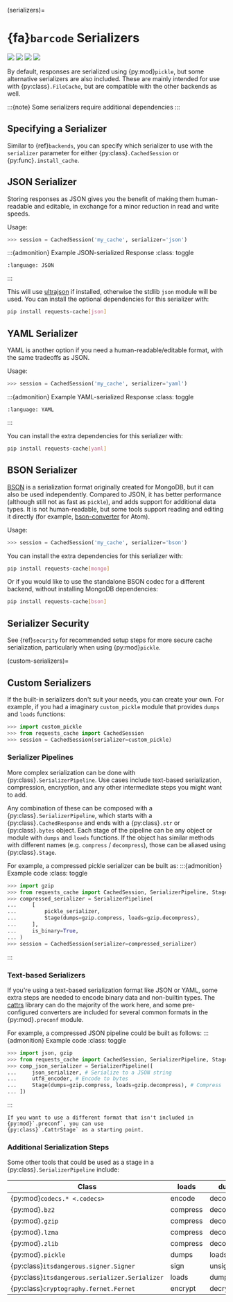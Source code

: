 (serializers)=
# {fa}`barcode` Serializers
![](../_static/file-pickle_32px.png)
![](../_static/file-json_32px.png)
![](../_static/file-yaml_32px.png)
![](../_static/file-toml_32px.png)

By default, responses are serialized using {py:mod}`pickle`, but some alternative serializers are
also included. These are mainly intended for use with {py:class}`.FileCache`, but are compatible
with the other backends as well.

:::{note}
Some serializers require additional dependencies
:::

## Specifying a Serializer
Similar to {ref}`backends`, you can specify which serializer to use with the `serializer` parameter
for either {py:class}`.CachedSession` or {py:func}`.install_cache`.

## JSON Serializer
Storing responses as JSON gives you the benefit of making them human-readable and editable, in
exchange for a minor reduction in read and write speeds.

Usage:
```python
>>> session = CachedSession('my_cache', serializer='json')
```

:::{admonition} Example JSON-serialized Response
:class: toggle
```{literalinclude} ../sample_data/sample_response.json
:language: JSON
```
:::

This will use [ultrajson](https://github.com/ultrajson/ultrajson) if installed, otherwise the stdlib
`json` module will be used. You can install the optional dependencies for this serializer with:
```bash
pip install requests-cache[json]
```

## YAML Serializer
YAML is another option if you need a human-readable/editable format, with the same tradeoffs as JSON.

Usage:
```python
>>> session = CachedSession('my_cache', serializer='yaml')
```

:::{admonition} Example YAML-serialized Response
:class: toggle
```{literalinclude} ../sample_data/sample_response.yaml
:language: YAML
```
:::

You can install the extra dependencies for this serializer with:
```bash
pip install requests-cache[yaml]
```

## BSON Serializer
[BSON](https://www.mongodb.com/json-and-bson) is a serialization format originally created for
MongoDB, but it can also be used independently. Compared to JSON, it has better performance
(although still not as fast as `pickle`), and adds support for additional data types. It is not
human-readable, but some tools support reading and editing it directly
(for example, [bson-converter](https://atom.io/packages/bson-converter) for Atom).

Usage:
```python
>>> session = CachedSession('my_cache', serializer='bson')
```

You can install the extra dependencies for this serializer with:
```bash
pip install requests-cache[mongo]
```

Or if you would like to use the standalone BSON codec for a different backend, without installing
MongoDB dependencies:
```bash
pip install requests-cache[bson]
```

## Serializer Security
See {ref}`security` for recommended setup steps for more secure cache serialization, particularly
when using {py:mod}`pickle`.

(custom-serializers)=
## Custom Serializers
If the built-in serializers don't suit your needs, you can create your own. For example, if
you had a imaginary `custom_pickle` module that provides `dumps` and `loads` functions:
```python
>>> import custom_pickle
>>> from requests_cache import CachedSession
>>> session = CachedSession(serializer=custom_pickle)
```

### Serializer Pipelines
More complex serialization can be done with {py:class}`.SerializerPipeline`. Use cases include
text-based serialization, compression, encryption, and any other intermediate steps you might want
to add.

Any combination of these can be composed with a {py:class}`.SerializerPipeline`, which starts with a
{py:class}`.CachedResponse` and ends with a {py:class}`.str` or {py:class}`.bytes` object. Each stage
of the pipeline can be any object or module with `dumps` and `loads` functions. If the object has
similar methods with different names (e.g. `compress` / `decompress`), those can be aliased using
{py:class}`.Stage`.

For example, a compressed pickle serializer can be built as:
:::{admonition} Example code
:class: toggle
```python
>>> import gzip
>>> from requests_cache import CachedSession, SerializerPipeline, Stage, pickle_serializer
>>> compressed_serializer = SerializerPipeline(
...     [
...         pickle_serializer,
...         Stage(dumps=gzip.compress, loads=gzip.decompress),
...     ],
...     is_binary=True,
... )
>>> session = CachedSession(serializer=compressed_serializer)
```
:::

### Text-based Serializers
If you're using a text-based serialization format like JSON or YAML, some extra steps are needed to
encode binary data and non-builtin types. The [cattrs](https://cattrs.readthedocs.io) library can do
the majority of the work here, and some pre-configured converters are included for several common
formats in the {py:mod}`.preconf` module.

For example, a compressed JSON pipeline could be built as follows:
:::{admonition} Example code
:class: toggle
```python
>>> import json, gzip
>>> from requests_cache import CachedSession, SerializerPipeline, Stage, json_serializer, utf8_encoder
>>> comp_json_serializer = SerializerPipeline([
...     json_serializer, # Serialize to a JSON string
...     utf8_encoder, # Encode to bytes
...     Stage(dumps=gzip.compress, loads=gzip.decompress), # Compress
... ])
```
:::

```{note}
If you want to use a different format that isn't included in {py:mod}`.preconf`, you can use
{py:class}`.CattrStage` as a starting point.
```

### Additional Serialization Steps
Some other tools that could be used as a stage in a {py:class}`.SerializerPipeline` include:

Class                                             | loads     | dumps
-----                                             | -----     | -----
{py:mod}`codecs.* <.codecs>`                      | encode    | decode
{py:mod}`.bz2`                                    | compress  | decompress
{py:mod}`.gzip`                                   | compress  | decompress
{py:mod}`.lzma`                                   | compress  | decompress
{py:mod}`.zlib`                                   | compress  | decompress
{py:mod}`.pickle`                                 | dumps     | loads
{py:class}`itsdangerous.signer.Signer`            | sign      | unsign
{py:class}`itsdangerous.serializer.Serializer`    | loads     | dumps
{py:class}`cryptography.fernet.Fernet`            | encrypt   | decrypt
